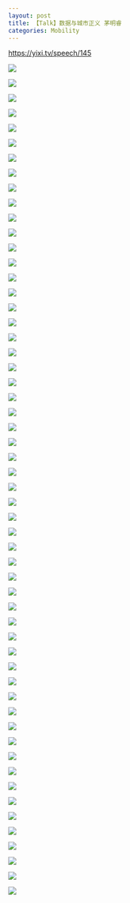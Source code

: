 ```yaml
---
layout: post
title: 【Talk】数据与城市正义 茅明睿
categories: Mobility
---
```


https://yixi.tv/speech/145

![](/img/2018-11-11-Mingrui-Mao-Talk-1.png)

![](/img/2018-11-11-Mingrui-Mao-Talk-2.png)

![](/img/2018-11-11-Mingrui-Mao-Talk-3.png)

![](/img/2018-11-11-Mingrui-Mao-Talk-4.png)

![](/img/2018-11-11-Mingrui-Mao-Talk-5.png)

![](/img/2018-11-11-Mingrui-Mao-Talk-6.png)

![](/img/2018-11-11-Mingrui-Mao-Talk-7.png)

![](/img/2018-11-11-Mingrui-Mao-Talk-8.png)

![](/img/2018-11-11-Mingrui-Mao-Talk-9.png)

![](/img/2018-11-11-Mingrui-Mao-Talk-10.png)

![](/img/2018-11-11-Mingrui-Mao-Talk-11.png)

![](/img/2018-11-11-Mingrui-Mao-Talk-12.png)

![](/img/2018-11-11-Mingrui-Mao-Talk-13.png)

![](/img/2018-11-11-Mingrui-Mao-Talk-14.png)

![](/img/2018-11-11-Mingrui-Mao-Talk-15.png)

![](/img/2018-11-11-Mingrui-Mao-Talk-16.png)

![](/img/2018-11-11-Mingrui-Mao-Talk-17.png)

![](/img/2018-11-11-Mingrui-Mao-Talk-18.png)

![](/img/2018-11-11-Mingrui-Mao-Talk-19.png)

![](/img/2018-11-11-Mingrui-Mao-Talk-20.png)

![](/img/2018-11-11-Mingrui-Mao-Talk-21.png)

![](/img/2018-11-11-Mingrui-Mao-Talk-22.png)

![](/img/2018-11-11-Mingrui-Mao-Talk-23.png)

![](/img/2018-11-11-Mingrui-Mao-Talk-24.png)

![](/img/2018-11-11-Mingrui-Mao-Talk-25.png)

![](/img/2018-11-11-Mingrui-Mao-Talk-26.png)

![](/img/2018-11-11-Mingrui-Mao-Talk-27.png)

![](/img/2018-11-11-Mingrui-Mao-Talk-28.png)

![](/img/2018-11-11-Mingrui-Mao-Talk-29.png)

![](/img/2018-11-11-Mingrui-Mao-Talk-30.png)

![](/img/2018-11-11-Mingrui-Mao-Talk-31.png)

![](/img/2018-11-11-Mingrui-Mao-Talk-32.png)

![](/img/2018-11-11-Mingrui-Mao-Talk-33.png)

![](/img/2018-11-11-Mingrui-Mao-Talk-34.png)

![](/img/2018-11-11-Mingrui-Mao-Talk-35.png)

![](/img/2018-11-11-Mingrui-Mao-Talk-36.png)

![](/img/2018-11-11-Mingrui-Mao-Talk-37.png)

![](/img/2018-11-11-Mingrui-Mao-Talk-38.png)

![](/img/2018-11-11-Mingrui-Mao-Talk-39.png)

![](/img/2018-11-11-Mingrui-Mao-Talk-40.png)

![](/img/2018-11-11-Mingrui-Mao-Talk-41.png)

![](/img/2018-11-11-Mingrui-Mao-Talk-42.png)

![](/img/2018-11-11-Mingrui-Mao-Talk-43.png)

![](/img/2018-11-11-Mingrui-Mao-Talk-44.png)

![](/img/2018-11-11-Mingrui-Mao-Talk-45.png)

![](/img/2018-11-11-Mingrui-Mao-Talk-46.png)

![](/img/2018-11-11-Mingrui-Mao-Talk-47.png)

![](/img/2018-11-11-Mingrui-Mao-Talk-48.png)

![](/img/2018-11-11-Mingrui-Mao-Talk-49.png)

![](/img/2018-11-11-Mingrui-Mao-Talk-50.png)

![](/img/2018-11-11-Mingrui-Mao-Talk-51.png)

![](/img/2018-11-11-Mingrui-Mao-Talk-52.png)

![](/img/2018-11-11-Mingrui-Mao-Talk-53.png)

![](/img/2018-11-11-Mingrui-Mao-Talk-54.png)

![](/img/2018-11-11-Mingrui-Mao-Talk-55.png)

![](/img/2018-11-11-Mingrui-Mao-Talk-56.png)